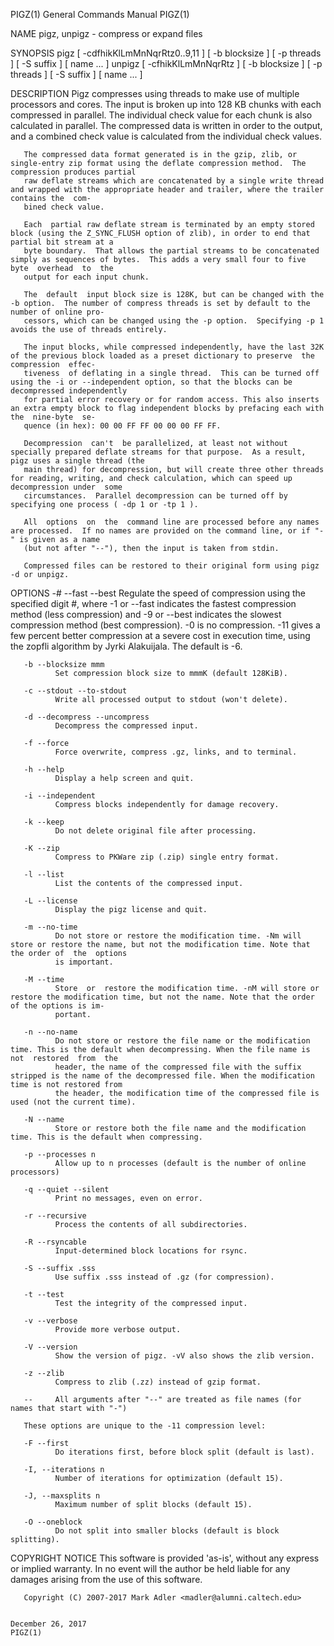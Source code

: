 PIGZ(1)                                                                General Commands Manual                                                               PIGZ(1)

NAME
       pigz, unpigz - compress or expand files

SYNOPSIS
       pigz [ -cdfhikKlLmMnNqrRtz0..9,11 ] [ -b blocksize ] [ -p threads ] [ -S suffix ] [ name ...  ]
       unpigz [ -cfhikKlLmMnNqrRtz ] [ -b blocksize ] [ -p threads ] [ -S suffix ] [ name ...  ]

DESCRIPTION
       Pigz compresses using threads to make use of multiple processors and cores.  The input is broken up into 128 KB chunks with each compressed in parallel.  The
       individual check value for each chunk is also calculated in parallel.  The compressed data is written in order to the output, and a combined check  value  is
       calculated from the individual check values.

       The compressed data format generated is in the gzip, zlib, or single-entry zip format using the deflate compression method.  The compression produces partial
       raw deflate streams which are concatenated by a single write thread and wrapped with the appropriate header and trailer, where the trailer contains the  com‐
       bined check value.

       Each  partial raw deflate stream is terminated by an empty stored block (using the Z_SYNC_FLUSH option of zlib), in order to end that partial bit stream at a
       byte boundary.  That allows the partial streams to be concatenated simply as sequences of bytes.  This adds a very small four to five byte  overhead  to  the
       output for each input chunk.

       The  default  input block size is 128K, but can be changed with the -b option.  The number of compress threads is set by default to the number of online pro‐
       cessors, which can be changed using the -p option.  Specifying -p 1 avoids the use of threads entirely.

       The input blocks, while compressed independently, have the last 32K of the previous block loaded as a preset dictionary to preserve  the  compression  effec‐
       tiveness  of deflating in a single thread.  This can be turned off using the -i or --independent option, so that the blocks can be decompressed independently
       for partial error recovery or for random access. This also inserts an extra empty block to flag independent blocks by prefacing each with the  nine-byte  se‐
       quence (in hex): 00 00 FF FF 00 00 00 FF FF.

       Decompression  can't  be parallelized, at least not without specially prepared deflate streams for that purpose.  As a result, pigz uses a single thread (the
       main thread) for decompression, but will create three other threads for reading, writing, and check calculation, which can speed up decompression under  some
       circumstances.  Parallel decompression can be turned off by specifying one process ( -dp 1 or -tp 1 ).

       All  options  on  the  command line are processed before any names are processed.  If no names are provided on the command line, or if "-" is given as a name
       (but not after "--"), then the input is taken from stdin.

       Compressed files can be restored to their original form using pigz -d or unpigz.

OPTIONS
       -# --fast --best
              Regulate the speed of compression using the specified digit #, where -1 or --fast indicates the fastest compression method (less compression)  and  -9
              or  --best indicates the slowest compression method (best compression).  -0 is no compression.  -11 gives a few percent better compression at a severe
              cost in execution time, using the zopfli algorithm by Jyrki Alakuijala.  The default is -6.

       -b --blocksize mmm
              Set compression block size to mmmK (default 128KiB).

       -c --stdout --to-stdout
              Write all processed output to stdout (won't delete).

       -d --decompress --uncompress
              Decompress the compressed input.

       -f --force
              Force overwrite, compress .gz, links, and to terminal.

       -h --help
              Display a help screen and quit.

       -i --independent
              Compress blocks independently for damage recovery.

       -k --keep
              Do not delete original file after processing.

       -K --zip
              Compress to PKWare zip (.zip) single entry format.

       -l --list
              List the contents of the compressed input.

       -L --license
              Display the pigz license and quit.

       -m --no-time
              Do not store or restore the modification time. -Nm will store or restore the name, but not the modification time. Note that the order of  the  options
              is important.

       -M --time
              Store  or  restore the modification time. -nM will store or restore the modification time, but not the name. Note that the order of the options is im‐
              portant.

       -n --no-name
              Do not store or restore the file name or the modification time. This is the default when decompressing. When the file name is not  restored  from  the
              header, the name of the compressed file with the suffix stripped is the name of the decompressed file. When the modification time is not restored from
              the header, the modification time of the compressed file is used (not the current time).

       -N --name
              Store or restore both the file name and the modification time. This is the default when compressing.

       -p --processes n
              Allow up to n processes (default is the number of online processors)

       -q --quiet --silent
              Print no messages, even on error.

       -r --recursive
              Process the contents of all subdirectories.

       -R --rsyncable
              Input-determined block locations for rsync.

       -S --suffix .sss
              Use suffix .sss instead of .gz (for compression).

       -t --test
              Test the integrity of the compressed input.

       -v --verbose
              Provide more verbose output.

       -V --version
              Show the version of pigz. -vV also shows the zlib version.

       -z --zlib
              Compress to zlib (.zz) instead of gzip format.

       --     All arguments after "--" are treated as file names (for names that start with "-")

       These options are unique to the -11 compression level:

       -F --first
              Do iterations first, before block split (default is last).

       -I, --iterations n
              Number of iterations for optimization (default 15).

       -J, --maxsplits n
              Maximum number of split blocks (default 15).

       -O --oneblock
              Do not split into smaller blocks (default is block splitting).

COPYRIGHT NOTICE
       This software is provided 'as-is', without any express or implied warranty.  In no event will the author be held liable for any damages arising from the  use
       of this software.

       Copyright (C) 2007-2017 Mark Adler <madler@alumni.caltech.edu>

                                                                          December 26, 2017                                                                  PIGZ(1)
